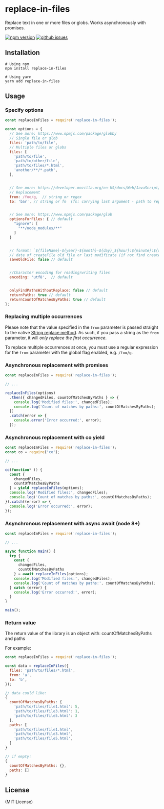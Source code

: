 # replace-in-files
Replace text in one or more files or globs. Works asynchronously with promises.

[![npm version](https://img.shields.io/npm/v/replace-in-files.svg)](https://www.npmjs.com/package/replace-in-files)
[![github issues](https://img.shields.io/github/issues/wj42ftns/replace-in-files.svg)](https://github.com/wj42ftns/replace-in-files/issues)
## Installation
```shell
# Using npm
npm install replace-in-files

# Using yarn
yarn add replace-in-files
```

## Usage

### Specify options

```js
const replaceInFiles = require('replace-in-files');

const options = {
  // See more: https://www.npmjs.com/package/globby
  // Single file or glob
  files: 'path/to/file',
  // Multiple files or globs
  files: [
    'path/to/file',
    'path/to/other/file',
    'path/to/files/*.html',
    'another/**/*.path',
  ],


  // See more: https://developer.mozilla.org/en-US/docs/Web/JavaScript/Reference/Global_Objects/String/replace
  // Replacement
  from: /foo/g,  // string or regex
  to: 'bar', // string or fn  (fn: carrying last argument - path to replaced file)


  // See more: https://www.npmjs.com/package/glob
  optionsForFiles: { // default
    "ignore": [
      "**/node_modules/**"
    ]
  }


  // format: `${fileName}-${year}-${month}-${day}_${hour}:${minute}:${second}.{fileExtension}`
  // date of createFile old file or last modificate (if not find create date)
  saveOldFile: false // default


  //Character encoding for reading/writing files
  encoding: 'utf8',  // default


  onlyFindPathsWithoutReplace: false // default
  returnPaths: true // default
  returnCountOfMatchesByPaths: true // default
};
```

### Replacing multiple occurrences
Please note that the value specified in the `from` parameter is passed straight to the native [String replace method](https://developer.mozilla.org/en-US/docs/Web/JavaScript/Reference/Global_Objects/String/replace). As such, if you pass a string as the `from` parameter, it will _only replace the first occurrence_.

To replace multiple occurrences at once, you must use a regular expression for the `from` parameter with the global flag enabled, e.g. `/foo/g`.

### Asynchronous replacement with promises

```js
const replaceInFiles = require('replace-in-files');

// ...

replaceInFiles(options)
  .then({ changedFiles, countOfMatchesByPaths } => {
    console.log('Modified files:', changedFiles);
    console.log('Count of matches by paths:', countOfMatchesByPaths);
  })
  .catch(error => {
    console.error('Error occurred:', error);
  });
```

### Asynchronous replacement with co yield

```js
const replaceInFiles = require('replace-in-files');
const co = require('co');

// ...

co(function* () {
  const {
    changedFiles,
    countOfMatchesByPaths
  } = yield replaceInFiles(options);
  console.log('Modified files:', changedFiles);
  console.log('Count of matches by paths:', countOfMatchesByPaths);
}).catch((error) => {
  console.log('Error occurred:', error);
});
```

### Asynchronous replacement with async await (node 8+)

```js
const replaceInFiles = require('replace-in-files');

// ...

async function main() {
  try {
    const {
      changedFiles,
      countOfMatchesByPaths
    } = await replaceInFiles(options);
    console.log('Modified files:', changedFiles);
    console.log('Count of matches by paths:', countOfMatchesByPaths);
  } catch (error) {
    console.log('Error occurred:', error);
  }
}

main();
```


### Return value

The return value of the library is an object with: countOfMatchesByPaths and paths

For example:

```js
const replaceInFiles = require('replace-in-files');

const data = replaceInFiles({
  files: 'path/to/files/*.html',
  from: 'a',
  to: 'b',
});

// data could like:
{
  countOfMatchesByPaths: {
    'path/to/files/file1.html': 5,
    'path/to/files/file3.html': 1,
    'path/to/files/file5.html': 3
  },
  paths: [
    'path/to/files/file1.html',
    'path/to/files/file3.html',
    'path/to/files/file5.html',
  ]
}

// if empty:
{
  countOfMatchesByPaths: {},
  paths: []
}

```

## License
(MIT License)
